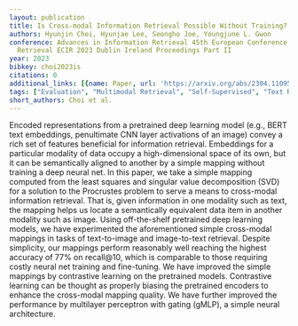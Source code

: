 ```yaml
---
layout: publication
title: Is Cross-modal Information Retrieval Possible Without Training?
authors: Hyunjin Choi, Hyunjae Lee, Seongho Joe, Youngjune L. Gwon
conference: Advances in Information Retrieval 45th European Conference on Information
  Retrieval ECIR 2023 Dublin Ireland Proceedings Part II
year: 2023
bibkey: choi2023is
citations: 0
additional_links: [{name: Paper, url: 'https://arxiv.org/abs/2304.11095'}]
tags: ["Evaluation", "Multimodal Retrieval", "Self-Supervised", "Text Retrieval"]
short_authors: Choi et al.
---
```

Encoded representations from a pretrained deep learning model (e.g., BERT
text embeddings, penultimate CNN layer activations of an image) convey a rich
set of features beneficial for information retrieval. Embeddings for a
particular modality of data occupy a high-dimensional space of its own, but it
can be semantically aligned to another by a simple mapping without training a
deep neural net. In this paper, we take a simple mapping computed from the
least squares and singular value decomposition (SVD) for a solution to the
Procrustes problem to serve a means to cross-modal information retrieval. That
is, given information in one modality such as text, the mapping helps us locate
a semantically equivalent data item in another modality such as image. Using
off-the-shelf pretrained deep learning models, we have experimented the
aforementioned simple cross-modal mappings in tasks of text-to-image and
image-to-text retrieval. Despite simplicity, our mappings perform reasonably
well reaching the highest accuracy of 77% on recall@10, which is comparable to
those requiring costly neural net training and fine-tuning. We have improved
the simple mappings by contrastive learning on the pretrained models.
Contrastive learning can be thought as properly biasing the pretrained encoders
to enhance the cross-modal mapping quality. We have further improved the
performance by multilayer perceptron with gating (gMLP), a simple neural
architecture.
